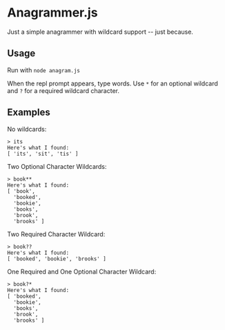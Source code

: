 # Anagrammer.js

Just a simple anagrammer with wildcard support -- just because.

## Usage

Run with `node anagram.js`

When the repl prompt appears, type words. Use `*` for an optional wildcard and `?` for a required wildcard character.

## Examples

No wildcards:
````
> its
Here's what I found:
[ 'its', 'sit', 'tis' ]
````

Two Optional Character Wildcards:
````
> book**
Here's what I found:
[ 'book',
  'booked',
  'bookie',
  'books',
  'brook',
  'brooks' ]
````

Two Required Character Wildcard:
````
> book??
Here's what I found:
[ 'booked', 'bookie', 'brooks' ]
````

One Required and One Optional Character Wildcard:
````
> book?*
Here's what I found:
[ 'booked',
  'bookie',
  'books',
  'brook',
  'brooks' ]
````